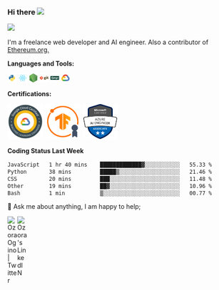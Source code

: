 ### Hi there <img src="https://media.giphy.com/media/hvRJCLFzcasrR4ia7z/giphy.gif" width="25px">

![](https://visitor-badge.glitch.me/badge?page_id=ozora-ogino.ozora-ogino)
<br />

I'm a freelance web developer and AI engineer.
Also a contributor of <a href="https://ethereum.org/en/">Ethereum.org.</a>



**Languages and Tools:**  

<code><img height="20" src="https://raw.githubusercontent.com/github/explore/80688e429a7d4ef2fca1e82350fe8e3517d3494d/topics/python/python.png"></code>
<code><img height="20" src="https://raw.githubusercontent.com/github/explore/80688e429a7d4ef2fca1e82350fe8e3517d3494d/topics/react/react.png"></code>
<code><img height="20" src="https://raw.githubusercontent.com/github/explore/80688e429a7d4ef2fca1e82350fe8e3517d3494d/topics/nodejs/nodejs.png"></code>
<code><img height="20" src="https://raw.githubusercontent.com/github/explore/80688e429a7d4ef2fca1e82350fe8e3517d3494d/topics/git/git.png"></code>
<code><img height="20" src="https://github.com/devicons/devicon/blob/master/icons/django/django-original.svg"></code>
<code><img height="20" src="https://github.com/devicons/devicon/blob/master/icons/googlecloud/googlecloud-original.svg"></code>

**Certifications:**

<code><img height="80" src="/images/GCP_ML_Professional_badge.png"></code>
<code><img height="80" src="/images/161342809452.png"></code>
<code><img height="80" src="/images/azure-ai-engineer-600x600.png"></code>


**Coding Status Last Week**
<!--START_SECTION:waka-->
```text
JavaScript   1 hr 40 mins    █████████████▓░░░░░░░░░░░   55.33 % 
Python       38 mins         █████▒░░░░░░░░░░░░░░░░░░░   21.46 % 
CSS          20 mins         ███░░░░░░░░░░░░░░░░░░░░░░   11.48 % 
Other        19 mins         ██▓░░░░░░░░░░░░░░░░░░░░░░   10.96 % 
Bash         1 min           ▒░░░░░░░░░░░░░░░░░░░░░░░░   00.77 % 
```
<!--END_SECTION:waka-->

💬 Ask me about anything, I am happy to help;


<a href="https://twitter.com/ozora1127">
  <img align="left" alt="Ozora Ogino | Twitter" width="22px" src="https://raw.githubusercontent.com/peterthehan/peterthehan/master/assets/twitter.svg" />
</a>
<a href="https://www.linkedin.com/in/ozora-ogino-136086207/">
  <img align="left" alt="Ozora's LinkedIN" width="22px" src="https://raw.githubusercontent.com/peterthehan/peterthehan/master/assets/linkedin.svg" />
</a>

